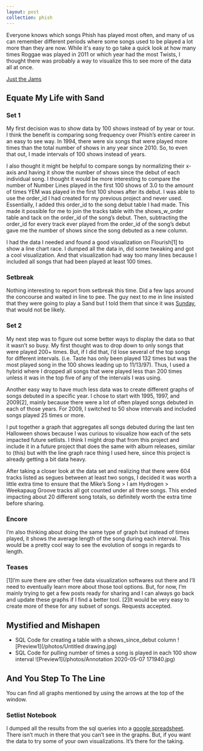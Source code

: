 ```yaml
---
layout: post
collection: phish
---
```


Everyone knows which songs Phish has played most often, and many of us can remember different periods where some songs used to be played a lot more than they are now.  While it's easy to go take a quick look at how many times Roggae was played in 2011 or which year had the most Twists, I thought there was probably a way to visualize this to see more of the data all at once.

[Just the Jams](#abcd)

## Equate My Life with Sand
### Set 1
My first decision was to show data by 100 shows instead of by year or tour.  I think the benefit is comparing song frequency over Phish’s entire career in an easy to see way.  In 1994, there were six songs that were played more times than the total number of shows in any year since 2010.  So, to even that out, I made intervals of 100 shows instead of years.

I also thought it might be helpful to compare songs by normalizing their x-axis and having it show the number of shows since the debut of each individual song.  I thought it would be more interesting to compare the number of Number Lines played in the first 100 shows of 3.0 to the amount of times YEM was played in the first 100 shows after its debut.  I was able to use the order_id I had created for my previous project and never used.  Essentially, I added this order_id to the song debut table I had made.  This made it possible for me to join the tracks table with the shows_w_order table and tack on the order_id of the song’s debut.  Then, subtracting the order_id for every track ever played from the order_id of the song’s debut gave me the number of shows since the song debuted as a new column. 

I had the data I needed and found a good visualization on Flourish[1] to show a line chart race.  I dumped all the data in, did some tweaking and got a cool visualization.  And that visualization had way too many lines because I included all songs that had been played at least 100 times.

### Setbreak
Nothing interesting to report from setbreak this time.  Did a few laps around the concourse and waited in line to pee.  The guy next to me in line insisted that they were going to play a Sand but I told them that since it was [Sunday](https://jroefive.github.io/2020/04/30/Day-Of-Week-Bias-In-Phish-Setlists.html), that would not be likely.  

### Set 2
My next step was to figure out some better ways to display the data so that it wasn’t so busy.  My first thought was to drop down to only songs that were played 200+ times.  But, if I did that, I’d lose several of the top songs for different intervals.  (i.e. Taste has only been played 132 times but was the most played song in the 100 shows leading up to 11/13/97).  Thus, I used a hybrid where I dropped all songs that were played less than 200 times unless it was in the top five of any of the intervals I was using.

Another easy way to have much less data was to create different graphs of songs debuted in a specific year.  I chose to start with 1995, 1997, and 2009[2], mainly because there were a lot of often played songs debuted in each of those years.  For 2009, I switched to 50 show intervals and included songs played 25 times or more.  

I put together a graph that aggregates all songs debuted during the last ten Halloween shows because I was curious to visualize how each of the sets impacted future setlists.  I think I might drop that from this project and include it in a future project that does the same with album releases, similar to (this) but with the line graph race thing I used here, since this project is already getting a bit data heavy.

After taking a closer look at the data set and realizing that there were 604 tracks listed as segues between at least two songs, I decided it was worth a little extra time to ensure that the Mike’s Song > I am Hydrogen > Weekapaug Groove tracks all got counted under all three songs.  This ended impacting about 20 different song totals, so definitely worth the extra time before sharing.

### Encore
I’m also thinking about doing the same type of graph but instead of times played, it shows the average length of the song during each interval.  This would be a pretty cool way to see the evolution of songs in regards to length.

### Teases
[1]I’m sure there are other free data visualization softwares out there and I’ll need to eventually learn more about those tool options.  But, for now, I’m mainly trying to get a few posts ready for sharing and I can always go back and update these graphs if I find a better tool.
[2]It would be very easy to create more of these for any subset of songs.  Requests accepted.

## Mystified and Mishapen
* SQL Code for creating a table with a shows_since_debut column
![Preview1](/photos/Untitled drawing.jpg)
* SQL Code for pulling number of times a song is played in each 100 show interval
![Preview1](/photos/Annotation 2020-05-07 171940.jpg)

<a name="abcd"></a>
## And You Step To The Line
You can find all graphs mentioned by using the arrows at the top of the window.

<div class="flourish-embed" data-src="story/302053" data-url="https://flo.uri.sh/story/302053/embed"><script src="https://public.flourish.studio/resources/embed.js"></script></div>


### Setlist Notebook
I dumped all the results from the sql queries into a [google spreadsheet](https://docs.google.com/spreadsheets/d/1eVGyoH7ZoBicp5ieS7YHQmXzKmbfA0YD-bvrVlHlu90/edit#gid=0).  There isn’t much in there that you can’t see in the graphs.  But, if you want the data to try some of your own visualizations.  It’s there for the taking.  


